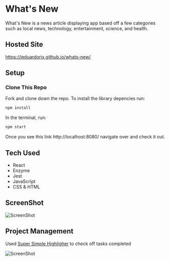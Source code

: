 # What's New

What's New is a news article displaying app based off a few categories such as local news, technology, entertainment, science, and health.

## Hosted Site
https://jeduardorjx.github.io/whats-new/

## Setup

### Clone This Repo

Fork and clone down the repo.
To install the library depencies run:

```bash
npm install
```
In the terminal, run:
```bash
npm start
```

Once you see this link http://localhost:8080/ navigate over and check it out.

## Tech Used

* React
* Enzyme
* Jest
* JavaScript
* CSS & HTML

## ScreenShot

![ScreenShot](https://user-images.githubusercontent.com/48504854/66284291-502d8b80-e884-11e9-9e7e-922f09d3fc4f.png)

## Project Management

Used [Super Simple Highligher](https://chrome.google.com/webstore/detail/super-simple-highlighter/hhlhjgianpocpoppaiihmlpgcoehlhio) to check off tasks completed

![ScreenShot](https://user-images.githubusercontent.com/48504854/66284434-e661b180-e884-11e9-9b90-8b1a7580b0ee.png)
